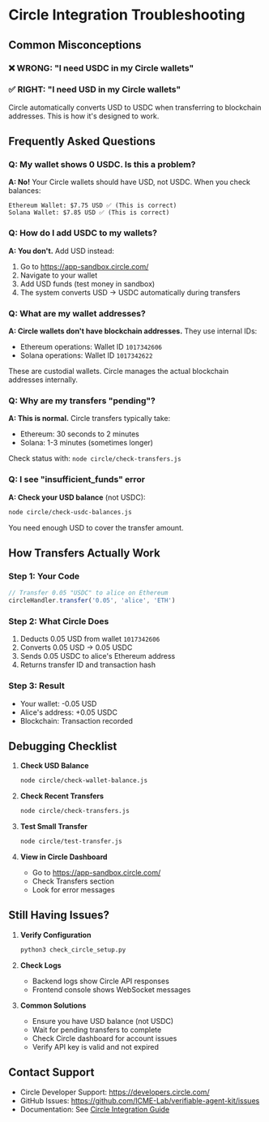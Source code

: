 # Circle Integration Troubleshooting

## Common Misconceptions

### ❌ WRONG: "I need USDC in my Circle wallets"
### ✅ RIGHT: "I need USD in my Circle wallets"

Circle automatically converts USD to USDC when transferring to blockchain addresses. This is how it's designed to work.

## Frequently Asked Questions

### Q: My wallet shows 0 USDC. Is this a problem?
**A: No!** Your Circle wallets should have USD, not USDC. When you check balances:
```
Ethereum Wallet: $7.75 USD ✅ (This is correct)
Solana Wallet: $7.85 USD ✅ (This is correct)
```

### Q: How do I add USDC to my wallets?
**A: You don't.** Add USD instead:
1. Go to https://app-sandbox.circle.com/
2. Navigate to your wallet
3. Add USD funds (test money in sandbox)
4. The system converts USD → USDC automatically during transfers

### Q: What are my wallet addresses?
**A: Circle wallets don't have blockchain addresses.** They use internal IDs:
- Ethereum operations: Wallet ID `1017342606`
- Solana operations: Wallet ID `1017342622`

These are custodial wallets. Circle manages the actual blockchain addresses internally.

### Q: Why are my transfers "pending"?
**A: This is normal.** Circle transfers typically take:
- Ethereum: 30 seconds to 2 minutes
- Solana: 1-3 minutes (sometimes longer)

Check status with: `node circle/check-transfers.js`

### Q: I see "insufficient_funds" error
**A: Check your USD balance** (not USDC):
```bash
node circle/check-usdc-balances.js
```
You need enough USD to cover the transfer amount.

## How Transfers Actually Work

### Step 1: Your Code
```javascript
// Transfer 0.05 "USDC" to alice on Ethereum
circleHandler.transfer('0.05', 'alice', 'ETH')
```

### Step 2: What Circle Does
1. Deducts 0.05 USD from wallet `1017342606`
2. Converts 0.05 USD → 0.05 USDC
3. Sends 0.05 USDC to alice's Ethereum address
4. Returns transfer ID and transaction hash

### Step 3: Result
- Your wallet: -0.05 USD
- Alice's address: +0.05 USDC
- Blockchain: Transaction recorded

## Debugging Checklist

1. **Check USD Balance**
   ```bash
   node circle/check-wallet-balance.js
   ```

2. **Check Recent Transfers**
   ```bash
   node circle/check-transfers.js
   ```

3. **Test Small Transfer**
   ```bash
   node circle/test-transfer.js
   ```

4. **View in Circle Dashboard**
   - Go to https://app-sandbox.circle.com/
   - Check Transfers section
   - Look for error messages

## Still Having Issues?

1. **Verify Configuration**
   ```bash
   python3 check_circle_setup.py
   ```

2. **Check Logs**
   - Backend logs show Circle API responses
   - Frontend console shows WebSocket messages

3. **Common Solutions**
   - Ensure you have USD balance (not USDC)
   - Wait for pending transfers to complete
   - Check Circle dashboard for account issues
   - Verify API key is valid and not expired

## Contact Support

- Circle Developer Support: https://developers.circle.com/
- GitHub Issues: https://github.com/ICME-Lab/verifiable-agent-kit/issues
- Documentation: See [Circle Integration Guide](CIRCLE_INTEGRATION_GUIDE.md)